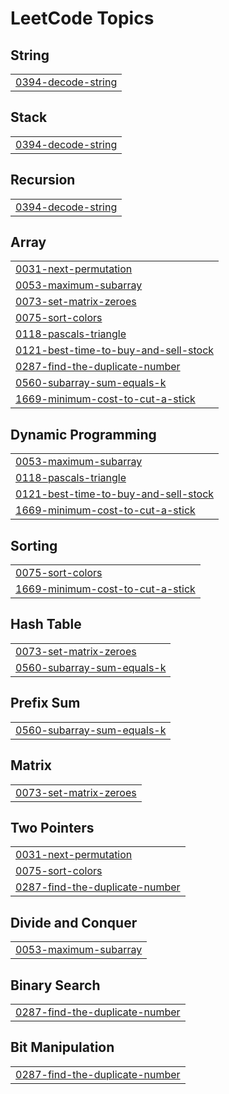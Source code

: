 <!---LeetCode Topics Start-->
# LeetCode Topics
## String
|  |
| ------- |
| [0394-decode-string](https://github.com/JohnNixon6972/Mastering-DSA/tree/master/0394-decode-string) |
## Stack
|  |
| ------- |
| [0394-decode-string](https://github.com/JohnNixon6972/Mastering-DSA/tree/master/0394-decode-string) |
## Recursion
|  |
| ------- |
| [0394-decode-string](https://github.com/JohnNixon6972/Mastering-DSA/tree/master/0394-decode-string) |
## Array
|  |
| ------- |
| [0031-next-permutation](https://github.com/JohnNixon6972/Mastering-DSA/tree/master/0031-next-permutation) |
| [0053-maximum-subarray](https://github.com/JohnNixon6972/Mastering-DSA/tree/master/0053-maximum-subarray) |
| [0073-set-matrix-zeroes](https://github.com/JohnNixon6972/Mastering-DSA/tree/master/0073-set-matrix-zeroes) |
| [0075-sort-colors](https://github.com/JohnNixon6972/Mastering-DSA/tree/master/0075-sort-colors) |
| [0118-pascals-triangle](https://github.com/JohnNixon6972/Mastering-DSA/tree/master/0118-pascals-triangle) |
| [0121-best-time-to-buy-and-sell-stock](https://github.com/JohnNixon6972/Mastering-DSA/tree/master/0121-best-time-to-buy-and-sell-stock) |
| [0287-find-the-duplicate-number](https://github.com/JohnNixon6972/Mastering-DSA/tree/master/0287-find-the-duplicate-number) |
| [0560-subarray-sum-equals-k](https://github.com/JohnNixon6972/Mastering-DSA/tree/master/0560-subarray-sum-equals-k) |
| [1669-minimum-cost-to-cut-a-stick](https://github.com/JohnNixon6972/Mastering-DSA/tree/master/1669-minimum-cost-to-cut-a-stick) |
## Dynamic Programming
|  |
| ------- |
| [0053-maximum-subarray](https://github.com/JohnNixon6972/Mastering-DSA/tree/master/0053-maximum-subarray) |
| [0118-pascals-triangle](https://github.com/JohnNixon6972/Mastering-DSA/tree/master/0118-pascals-triangle) |
| [0121-best-time-to-buy-and-sell-stock](https://github.com/JohnNixon6972/Mastering-DSA/tree/master/0121-best-time-to-buy-and-sell-stock) |
| [1669-minimum-cost-to-cut-a-stick](https://github.com/JohnNixon6972/Mastering-DSA/tree/master/1669-minimum-cost-to-cut-a-stick) |
## Sorting
|  |
| ------- |
| [0075-sort-colors](https://github.com/JohnNixon6972/Mastering-DSA/tree/master/0075-sort-colors) |
| [1669-minimum-cost-to-cut-a-stick](https://github.com/JohnNixon6972/Mastering-DSA/tree/master/1669-minimum-cost-to-cut-a-stick) |
## Hash Table
|  |
| ------- |
| [0073-set-matrix-zeroes](https://github.com/JohnNixon6972/Mastering-DSA/tree/master/0073-set-matrix-zeroes) |
| [0560-subarray-sum-equals-k](https://github.com/JohnNixon6972/Mastering-DSA/tree/master/0560-subarray-sum-equals-k) |
## Prefix Sum
|  |
| ------- |
| [0560-subarray-sum-equals-k](https://github.com/JohnNixon6972/Mastering-DSA/tree/master/0560-subarray-sum-equals-k) |
## Matrix
|  |
| ------- |
| [0073-set-matrix-zeroes](https://github.com/JohnNixon6972/Mastering-DSA/tree/master/0073-set-matrix-zeroes) |
## Two Pointers
|  |
| ------- |
| [0031-next-permutation](https://github.com/JohnNixon6972/Mastering-DSA/tree/master/0031-next-permutation) |
| [0075-sort-colors](https://github.com/JohnNixon6972/Mastering-DSA/tree/master/0075-sort-colors) |
| [0287-find-the-duplicate-number](https://github.com/JohnNixon6972/Mastering-DSA/tree/master/0287-find-the-duplicate-number) |
## Divide and Conquer
|  |
| ------- |
| [0053-maximum-subarray](https://github.com/JohnNixon6972/Mastering-DSA/tree/master/0053-maximum-subarray) |
## Binary Search
|  |
| ------- |
| [0287-find-the-duplicate-number](https://github.com/JohnNixon6972/Mastering-DSA/tree/master/0287-find-the-duplicate-number) |
## Bit Manipulation
|  |
| ------- |
| [0287-find-the-duplicate-number](https://github.com/JohnNixon6972/Mastering-DSA/tree/master/0287-find-the-duplicate-number) |
<!---LeetCode Topics End-->
